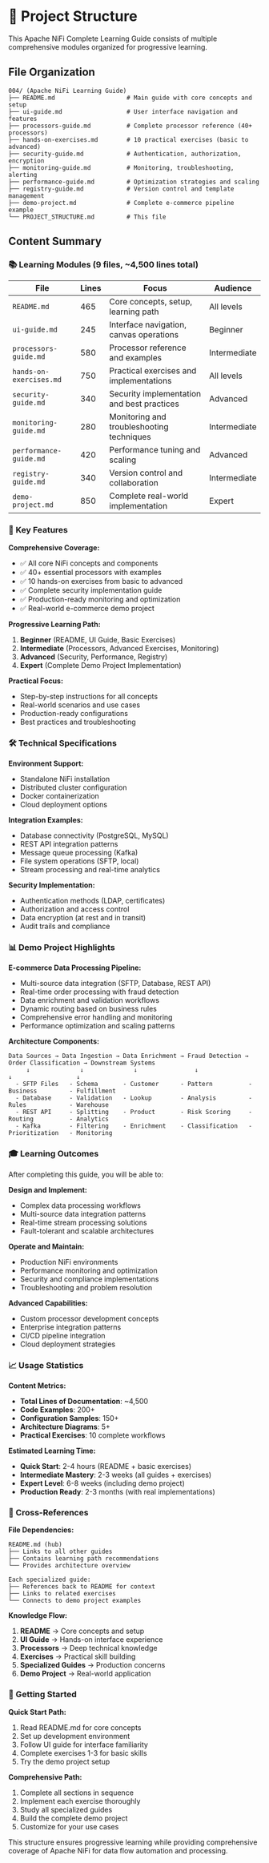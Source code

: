 # 📁 Project Structure

This Apache NiFi Complete Learning Guide consists of multiple comprehensive modules organized for progressive learning.

## File Organization

```
004/ (Apache NiFi Learning Guide)
├── README.md                    # Main guide with core concepts and setup
├── ui-guide.md                  # User interface navigation and features  
├── processors-guide.md          # Complete processor reference (40+ processors)
├── hands-on-exercises.md        # 10 practical exercises (basic to advanced)
├── security-guide.md            # Authentication, authorization, encryption
├── monitoring-guide.md          # Monitoring, troubleshooting, alerting
├── performance-guide.md         # Optimization strategies and scaling  
├── registry-guide.md            # Version control and template management
├── demo-project.md              # Complete e-commerce pipeline example
└── PROJECT_STRUCTURE.md         # This file
```

## Content Summary

### 📚 Learning Modules (9 files, ~4,500 lines total)

| File | Lines | Focus | Audience |
|------|-------|-------|----------|
| `README.md` | 465 | Core concepts, setup, learning path | All levels |
| `ui-guide.md` | 245 | Interface navigation, canvas operations | Beginner |
| `processors-guide.md` | 580 | Processor reference and examples | Intermediate |
| `hands-on-exercises.md` | 750 | Practical exercises and implementations | All levels |
| `security-guide.md` | 340 | Security implementation and best practices | Advanced |
| `monitoring-guide.md` | 280 | Monitoring and troubleshooting techniques | Intermediate |
| `performance-guide.md` | 420 | Performance tuning and scaling | Advanced |
| `registry-guide.md` | 340 | Version control and collaboration | Intermediate |
| `demo-project.md` | 850 | Complete real-world implementation | Expert |

### 🎯 Key Features

**Comprehensive Coverage:**
- ✅ All core NiFi concepts and components
- ✅ 40+ essential processors with examples
- ✅ 10 hands-on exercises from basic to advanced
- ✅ Complete security implementation guide
- ✅ Production-ready monitoring and optimization
- ✅ Real-world e-commerce demo project

**Progressive Learning Path:**
1. **Beginner** (README, UI Guide, Basic Exercises)
2. **Intermediate** (Processors, Advanced Exercises, Monitoring)  
3. **Advanced** (Security, Performance, Registry)
4. **Expert** (Complete Demo Project Implementation)

**Practical Focus:**
- Step-by-step instructions for all concepts
- Real-world scenarios and use cases
- Production-ready configurations
- Best practices and troubleshooting

### 🛠️ Technical Specifications

**Environment Support:**
- Standalone NiFi installation
- Distributed cluster configuration  
- Docker containerization
- Cloud deployment options

**Integration Examples:**
- Database connectivity (PostgreSQL, MySQL)
- REST API integration patterns
- Message queue processing (Kafka)
- File system operations (SFTP, local)
- Stream processing and real-time analytics

**Security Implementation:**
- Authentication methods (LDAP, certificates)
- Authorization and access control
- Data encryption (at rest and in transit)
- Audit trails and compliance

### 📊 Demo Project Highlights

**E-commerce Data Processing Pipeline:**
- Multi-source data integration (SFTP, Database, REST API)
- Real-time order processing with fraud detection
- Data enrichment and validation workflows
- Dynamic routing based on business rules
- Comprehensive error handling and monitoring
- Performance optimization and scaling patterns

**Architecture Components:**
```
Data Sources → Data Ingestion → Data Enrichment → Fraud Detection → Order Classification → Downstream Systems
     ↓              ↓              ↓                ↓                    ↓                  ↓
  - SFTP Files   - Schema       - Customer      - Pattern          - Business         - Fulfillment
  - Database     - Validation   - Lookup        - Analysis         - Rules            - Warehouse  
  - REST API     - Splitting    - Product       - Risk Scoring     - Routing          - Analytics
  - Kafka        - Filtering    - Enrichment    - Classification   - Prioritization   - Monitoring
```

### 🎓 Learning Outcomes

After completing this guide, you will be able to:

**Design and Implement:**
- Complex data processing workflows
- Multi-source data integration patterns
- Real-time stream processing solutions
- Fault-tolerant and scalable architectures

**Operate and Maintain:**
- Production NiFi environments
- Performance monitoring and optimization
- Security and compliance implementations
- Troubleshooting and problem resolution

**Advanced Capabilities:**
- Custom processor development concepts
- Enterprise integration patterns
- CI/CD pipeline integration
- Cloud deployment strategies

### 📈 Usage Statistics

**Content Metrics:**
- **Total Lines of Documentation**: ~4,500
- **Code Examples**: 200+
- **Configuration Samples**: 150+
- **Architecture Diagrams**: 5+
- **Practical Exercises**: 10 complete workflows

**Estimated Learning Time:**
- **Quick Start**: 2-4 hours (README + basic exercises)
- **Intermediate Mastery**: 2-3 weeks (all guides + exercises)
- **Expert Level**: 6-8 weeks (including demo project)
- **Production Ready**: 2-3 months (with real implementations)

### 🔗 Cross-References

**File Dependencies:**
```
README.md (hub) 
├── Links to all other guides
├── Contains learning path recommendations
└── Provides architecture overview

Each specialized guide:
├── References back to README for context
├── Links to related exercises
└── Connects to demo project examples
```

**Knowledge Flow:**
1. **README** → Core concepts and setup
2. **UI Guide** → Hands-on interface experience  
3. **Processors** → Deep technical knowledge
4. **Exercises** → Practical skill building
5. **Specialized Guides** → Production concerns
6. **Demo Project** → Real-world application

### 🚀 Getting Started

**Quick Start Path:**
1. Read README.md for core concepts
2. Set up development environment  
3. Follow UI guide for interface familiarity
4. Complete exercises 1-3 for basic skills
5. Try the demo project setup

**Comprehensive Path:**
1. Complete all sections in sequence
2. Implement each exercise thoroughly
3. Study all specialized guides
4. Build the complete demo project
5. Customize for your use cases

This structure ensures progressive learning while providing comprehensive coverage of Apache NiFi for data flow automation and processing.
